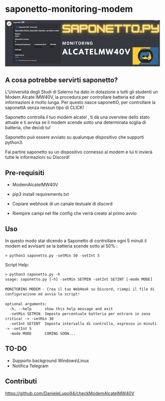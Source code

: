 # saponetto-monitoring-modem

![saponetto](IMAGES/boo.png)

## A cosa potrebbe servirti saponetto?

L'Università degli Studi di Salerno ha dato in dotazione a tutti gli studenti un Modem Alcate lMW40V, la procedura per controllare batteria ed altre informazioni è molto lunga. 
Per questo nasce saponettO, per controllare la saponettA senza nessun tipo di CLICK!

Saponetto controlla il tuo modem alcatel , ti dà una overview dello stato attuale e ti avvisa se il modem scende sotto una determinata soglia di batteria, che decidi tu!

Saponetto può essere avviato su qualunque dispositivo che supporti python3.

Fai partire saponetto su un dispositivo connesso al modem e lui ti invierà tutte le informazioni su Discord!

## Pre-requisiti

+ ModemAlcatelMW40V

+ pip3 install requirements.txt

+ Copiare webhook di un canale testuale di discord

+ Riempire campi nel file config che verrà creato al primo avvio


## Uso
In questo modo stai dicendo a Saponetto di controllare ogni 5 minuti il modem ed avvisarti se la batteria scende sotto al 50% :
```
> python3 saponetto.py -setMin 50 -setInt 5
```
Script Help:
```
> python3 saponetto.py -h
usage: saponetto.py [-h] -setMin SETMIN -setInt SETINT [-mode MODE]

MONITORING MODEM - Crea il tuo WebHook su Discord, riempi il file di configurazione ed avvia lo script!

optional arguments:
  -h, --help      show this help message and exit
  -setMin SETMIN  Imposta percentuale batteria per entrare in zona critica! -> -setMin 30
  -setInt SETINT  Imposta intervallo di controllo, espresso in minuti -> -setInt 5
  -mode MODE      COMING SOON...
```
## TO-DO

+ Supporto background Windows\Linux
+ Notifica Telegram

## Contributi

https://github.com/DanieleLupo94/checkModemAlcatelMW40V
